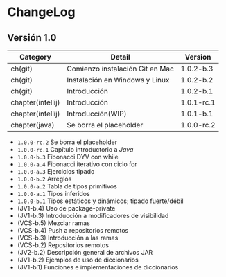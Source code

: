 # ChangeLog

## Versión 1.0

| Category          | Detail                  | Version    |
| ----------------- | ----------------------- | ---------- |
| ch(git)  | Comienzo instalación Git en Mac | 1.0.2-b.3 |
| ch(git)  | Instalación en Windows y Linux  | 1.0.2-b.2 |
| ch(git)  | Introducción                    | 1.0.2-b.1 |
| chapter(intellij) | Introducción            | 1.0.1-rc.1 |
| chapter(intellij) | Introducción(WIP)       | 1.0.1-b.1  |
| chapter(java)     | Se borra el placeholder | 1.0.0-rc.2 |

- ``1.0.0-rc.2`` Se borra el placeholder
- ``1.0.0-rc.1`` Capítulo introductorio a *Java*
- ``1.0.0-b.3`` Fibonacci DYV con while
- ``1.0.0-a.4`` Fibonacci iterativo con ciclo for
- ``1.0.0-a.3`` Ejercicios tipado
- ``1.0.0-b.2`` Arreglos
- ``1.0.0-a.2`` Tabla de tipos primitivos
- ``1.0.0-a.1`` Tipos inferidos
- ``1.0.0-b.1`` Tipos estáticos y dinámicos; tipado fuerte/débil
- (JV1-b.4) Uso de package-private
- (JV1-b.3) Introducción a modificadores de visibilidad
- (VCS-b.5) Mezclar ramas
- (VCS-b.4) Push a repositorios remotos
- (VCS-b.3) Introducción a las ramas
- (VCS-b.2) Repositorios remotos
- (JV2-b.2) Descripción general de archivos JAR
- (JV1-b.2) Ejemplos de uso de diccionarios
- (JV1-b.1) Funciones e implementaciones de diccionarios
